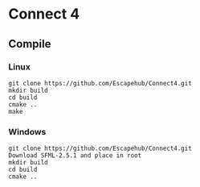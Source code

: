 # Connect 4

## Compile

### Linux

```
git clone https://github.com/Escapehub/Connect4.git
mkdir build 
cd build
cmake ..
make
```

### Windows

```
git clone https://github.com/Escapehub/Connect4.git
Download SFML-2.5.1 and place in root
mkdir build
cd build
cmake ..
```